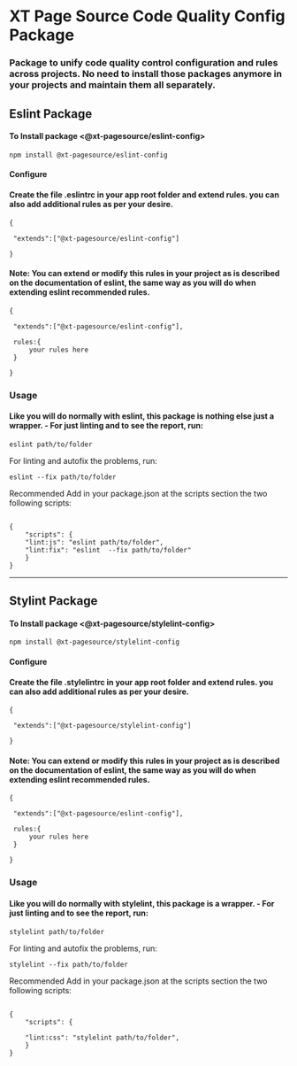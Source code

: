 # XT Page Source Code Quality Config Package

### Package to unify code quality control configuration and rules across projects. No need to install those packages anymore in your projects and maintain them all separately.

## Eslint Package

#### To Install package <@xt-pagesource/eslint-config>

```
npm install @xt-pagesource/eslint-config

```

#### Configure

#### Create the file .eslintrc in your app root folder and extend rules. you can also add additional rules as per your desire.

```
{

 "extends":["@xt-pagesource/eslint-config"]

}

```

#### Note: You can extend or modify this rules in your project as is described on the documentation of eslint, the same way as you will do when extending eslint recommended rules.

```
{

 "extends":["@xt-pagesource/eslint-config"],

 rules:{
     your rules here
 }

}

```

### Usage

#### Like you will do normally with eslint, this package is nothing else just a wrapper. - For just linting and to see the report, run:

```
eslint path/to/folder

```

For linting and autofix the problems, run:

```
eslint --fix path/to/folder

```

Recommended
Add in your package.json at the scripts section the two following scripts:

```

{
    "scripts": {
    "lint:js": "eslint path/to/folder",
    "lint:fix": "eslint  --fix path/to/folder"
    }
}

```

---

## Stylint Package

#### To Install package <@xt-pagesource/stylelint-config>

```
npm install @xt-pagesource/stylelint-config

```

#### Configure

#### Create the file .stylelintrc in your app root folder and extend rules. you can also add additional rules as per your desire.

```
{

 "extends":["@xt-pagesource/stylelint-config"]

}

```

#### Note: You can extend or modify this rules in your project as is described on the documentation of eslint, the same way as you will do when extending eslint recommended rules.

```
{

 "extends":["@xt-pagesource/eslint-config"],

 rules:{
     your rules here
 }

}

```

### Usage

#### Like you will do normally with stylelint, this package is a wrapper. - For just linting and to see the report, run:

```
stylelint path/to/folder

```

For linting and autofix the problems, run:

```
stylelint --fix path/to/folder

```

Recommended
Add in your package.json at the scripts section the two following scripts:

```

{
    "scripts": {

    "lint:css": "stylelint path/to/folder",
    }
}

```
